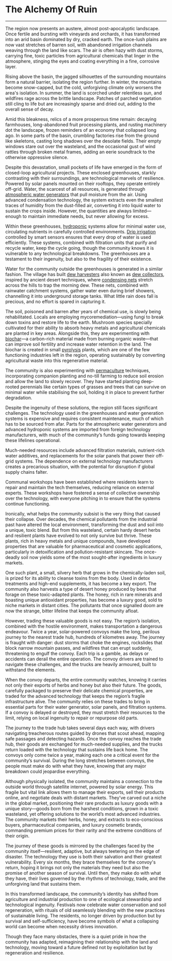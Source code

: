 # The Alchemy Of Ruin


---

The region now presents an austere, almost post-apocalyptic landscape. Once fertile and bursting with vineyards and orchards, it has transformed into an arid basin dominated by dry, cracked earth. The once-lush plains are now vast stretches of barren soil, with abandoned irrigation channels weaving through the land like scars. The air is often hazy with dust storms, carrying fine, toxic particles from agricultural chemicals that linger in the atmosphere, stinging the eyes and coating everything in a fine, corrosive layer.

Rising above the basin, the jagged silhouettes of the surrounding mountains form a natural barrier, isolating the region further. In winter, the mountains become snow-capped, but the cold, unforgiving climate only worsens the area's isolation. In summer, the land is scorched under relentless sun, and wildfires rage across the brittle landscape. Patches of parched vegetation still cling to life but are increasingly sparse and dried out, adding to the overall sense of decay.

Amid this bleakness, relics of a more prosperous time remain: decaying farmhouses, long-abandoned fruit processing plants, and rusting machinery dot the landscape, frozen reminders of an economy that collapsed long ago. In some parts of the basin, crumbling factories rise from the ground like skeletons, casting long shadows over the desolate fields. Their empty windows stare out over the wasteland, and the occasional gust of wind rattles through broken metal frames, adding an eerie soundtrack to the otherwise oppressive silence.

Despite this devastation, small pockets of life have emerged in the form of closed-loop agricultural projects. These enclosed greenhouses, starkly contrasting with their surroundings, are technological marvels of resilience. Powered by solar panels mounted on their rooftops, they operate entirely off-grid. Water, the scarcest of all resources, is generated through [atmospheric water generators](https://en.wikipedia.org/wiki/Atmospheric_water_generator) that pull moisture from the air. Using advanced condensation technology, the system extracts even the smallest traces of humidity from the dust-filled air, converting it into liquid water to sustain the crops inside. However, the quantities are always limited—enough to maintain immediate needs, but never allowing for excess.

Within these greenhouses, [hydroponic](https://en.wikipedia.org/wiki/Hydroponics) systems allow for minimal water use, circulating nutrients in carefully controlled environments. [Drip irrigation](https://en.wikipedia.org/wiki/Drip_irrigation) controlled by smart sensors ensures that every drop of water is used efficiently. These systems, combined with filtration units that purify and recycle water, keep the cycle going, though the community knows it is vulnerable to any technological breakdowns. The greenhouses are a testament to their ingenuity, but also to the fragility of their existence.

Water for the community outside the greenhouses is generated in a similar fashion. The village has built [dew harvesters](https://www.youtube.com/watch?v=NLjMbbFCTdo) also known as [dew collectors](https://www.youtube.com/watch?v=uiaxeVUk6E4), inspired by ancient desert techniques, where [condensing nets](https://drprem.com/ecoguide/fog-harvesting/) stretch across the hills to trap the morning dew. These nets, combined with rainwater catchment systems, gather water even during brief showers, channelling it into underground storage tanks. What little rain does fall is precious, and no effort is spared in capturing it.

The soil, poisoned and barren after years of chemical use, is slowly being rehabilitated. Locals are employing mycoremediation—using fungi to break down toxins and restore life to the earth. Mushroom species specially cultivated for their ability to absorb heavy metals and agricultural chemicals are planted in key areas. Alongside this, they are experimenting with [biochar](https://en.wikipedia.org/wiki/Biochar)—a carbon-rich material made from burning organic waste—that can improve soil fertility and increase water retention in the land. The biochar is created in small [pyrolysis](https://en.wikipedia.org/wiki/Pyrolysis) plants, which are one of the few functioning industries left in the region, operating sustainably by converting agricultural waste into this regenerative material.

The community is also experimenting with [permaculture](https://en.wikipedia.org/wiki/Permaculture) techniques, incorporating companion planting and no-till farming to reduce soil erosion and allow the land to slowly recover. They have started planting deep-rooted perennials like certain types of grasses and trees that can survive on minimal water while stabilising the soil, holding it in place to prevent further degradation.

Despite the ingenuity of these solutions, the region still faces significant challenges. The technology used in the greenhouses and water generation systems is expensive and requires consistent maintenance, much of which has to be sourced from afar. Parts for the atmospheric water generators and advanced hydroponic systems are imported from foreign technology manufacturers, with much of the community’s funds going towards keeping these lifelines operational.

Much-needed resources include advanced filtration materials, nutrient-rich water additives, and replacements for the solar panels that power their off-grid systems. The dependence on external technology manufacturers creates a precarious situation, with the potential for disruption if global supply chains falter.

Communal workshops have been established where residents learn to repair and maintain the tech themselves, reducing reliance on external experts. These workshops have fostered a sense of collective ownership over the technology, with everyone pitching in to ensure that the systems continue functioning.

Ironically, what helps the community subsist is the very thing that caused their collapse. Over decades, the chemical pollutants from the industrial past have altered the local environment, transforming the dust and soil into a unique, toxic blend. But from this wasteland, certain hardy desert herbs and resilient plants have evolved to not only survive but thrive. These plants, rich in heavy metals and unique compounds, have developed properties that are valuable for pharmaceutical and cosmetic applications, particularly in detoxification and pollution-resistant skincare. The once-deadly soil now yields some of the most sought-after ingredients in luxury markets.

One such plant, a small, silvery herb that grows in the chemically-laden soil, is prized for its ability to cleanse toxins from the body. Used in detox treatments and high-end supplements, it has become a key export. The community also harvests a type of desert honey produced by bees that forage on these toxic-adapted plants. The honey, rich in rare minerals and boasting unique antioxidant properties, has become a luxury good, sold to niche markets in distant cities. The pollutants that once signalled doom are now the strange, bitter lifeline that keeps the community afloat.

However, trading these valuable goods is not easy. The region’s isolation, combined with the hostile environment, makes transportation a dangerous endeavour. Twice a year, solar-powered convoys make the long, perilous journey to the nearest trade hub, hundreds of kilometres away. The journey is fraught with danger: dust storms that choke the engines, rockslides that block narrow mountain passes, and wildfires that can erupt suddenly, threatening to engulf the convoy. Each trip is a gamble, as delays or accidents can derail the entire operation. The convoy drivers are trained to navigate these challenges, and the trucks are heavily armoured, built to withstand the elements.

When the convoy departs, the entire community watches, knowing it carries not only their exports of herbs and honey but also their future. The goods, carefully packaged to preserve their delicate chemical properties, are traded for the advanced technology that keeps the region’s fragile infrastructure alive. The community relies on these trades to bring in essential parts for their water generator, solar panels, and filtration systems. If a convoy is delayed or destroyed, they must stretch their resources to the limit, relying on local ingenuity to repair or repurpose old parts.

The journey to the trade hub takes several days each way, with drivers navigating treacherous routes guided by drones that scout ahead, mapping safe passages and detecting hazards. Once the convoy reaches the trade hub, their goods are exchanged for much-needed supplies, and the trucks return loaded with the technology that sustains life back home. The convoys only come twice a year, making each one a critical event for the community’s survival. During the long stretches between convoys, the people must make do with what they have, knowing that any major breakdown could jeopardise everything.

Although physically isolated, the community maintains a connection to the outside world through satellite internet, powered by solar energy. This fragile but vital link allows them to manage their exports, sell their products online, and negotiate deals with distant markets. They’ve carved out a niche in the global market, positioning their rare products as luxury goods with a unique story—goods born from the harshest conditions, grown in a toxic wasteland, yet offering solutions to the world’s most advanced industries. The community markets their herbs, honey, and extracts to eco-conscious buyers, pharmaceutical companies, and luxury cosmetic brands, commanding premium prices for their rarity and the extreme conditions of their origin.

The journey of these goods is mirrored by the challenges faced by the community itself—resilient, adaptive, but always teetering on the edge of disaster. The technology they use is both their salvation and their greatest vulnerability. Every six months, they brace themselves for the convoy's return, hoping it brings not only the materials they need but also the promise of another season of survival. Until then, they make do with what they have, their lives governed by the rhythms of technology, trade, and the unforgiving land that sustains them.

In this transformed landscape, the community’s identity has shifted from agriculture and industrial production to one of ecological stewardship and technological ingenuity. Festivals now celebrate water conservation and soil regeneration, with rituals of old seamlessly blending with the new practices of sustainable living. The residents, no longer driven by production but by survival and self-sufficiency, have become symbols of what a collapsing world can become when necessity drives innovation.

Though they face many obstacles, there is a quiet pride in how the community has adapted, reimagining their relationship with the land and technology, moving toward a future defined not by exploitation but by regeneration and resilience.


